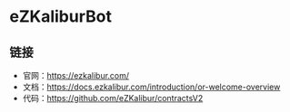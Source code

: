 # eZKaliburBot

## 链接
- 官网：https://ezkalibur.com/
- 文档：https://docs.ezkalibur.com/introduction/or-welcome-overview
- 代码：https://github.com/eZKalibur/contractsV2
